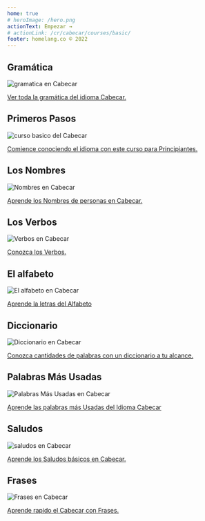 ```yaml
---
home: true
# heroImage: /hero.png
actionText: Empezar →
# actionLink: /cr/cabecar/courses/basic/
footer: homelang.co © 2022  
---
```


<div class="features">
  <div class="feature">
    <h2>Gramática </h2>
    <img src="/home/grammar.jpg" alt="gramatica en Cabecar">
    <p><a href="/cr/cabecar/grammar/guide/">Ver toda la gramática del idioma Cabecar.</a></p>
  </div>
  <div class="feature">
    <h2>Primeros Pasos</h2>
    <img src="/home/courses.jpg" alt="curso basico del Cabecar">
    <p><a href="/cr/cabecar/courses/basic/">Comience conociendo el idioma con este curso para Principiantes.</a></p>
  </div>
  <div class="feature">
    <h2>Los Nombres</h2>
    <img src="/home/people.jpg" alt="Nombres en Cabecar">
    <p><a href="/cr/cabecar/vocabulary/people/">Aprende los Nombres de personas en Cabecar.</a></p>
  </div>
   <div class="feature">
    <h2>Los Verbos </h2>
    <img src="/home/verbs.png" alt="Verbos en Cabecar">
    <p><a href="/cr/cabecar/grammar/verbs/">Conozca los Verbos.</a></p>
  </div>
  <div class="feature">
    <h2>El alfabeto</h2>
    <img src="/home/alphabet.jpg" alt="El alfabeto en Cabecar">
    <p><a href="/cr/cabecar/grammar/alphabet/">Aprende la letras del Alfabeto</a></p>
  </div>
     <div class="feature">
    <h2>Diccionario</h2>
    <img src="/home/dictionary.jpg" alt="Diccionario en Cabecar">
    <p><a href="/cr/cabecar/dictionary/">Conozca cantidades de palabras con un diccionario a tu alcance.</a></p>
  </div>
  <div class="feature">
    <h2>Palabras Más Usadas</h2>
    <img src="/home/more_used.jpg" alt="Palabras Más Usadas en Cabecar">
    <p><a href="/cr/cabecar/vocabulary/more_used/">Aprende las palabras más Usadas del Idioma Cabecar</a></p>
  </div>
    <div class="feature">
    <h2>Saludos</h2>
    <img src="/home/greetings.jpg" alt="saludos en Cabecar">
    <p><a href="/cr/cabecar/vocabulary/greetings/">Aprende los Saludos básicos en Cabecar.</a></p>
  </div>
   <div class="feature">
    <h2>Frases</h2>
    <img src="/home/phrases.jpg" alt="Frases en Cabecar">
    <p><a href="/cr/cabecar/vocabulary/phrases/">Aprende rapido el Cabecar con Frases.</a></p>
  </div>
</div>

<!-- <counter/> -->
